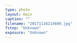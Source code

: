 ```yaml
---
type: photo
layout: main
caption: ""
filename: "20171116214609.jpg"
fstop: "Unknown"
exposure: "Unknown"
---
```

